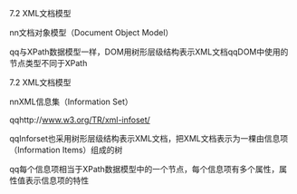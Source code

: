 7.2 XML文档模型

nn文档对象模型（Document Object Model）

qq与XPath数据模型一样，DOM用树形层级结构表示XML文档qqDOM中使用的节点类型不同于XPath

7.2 XML文档模型

nnXML信息集（Information Set）

qqhttp://www.w3.org/TR/xml-infoset/

qqInforset也采用树形层级结构表示XML文档，把XML文档表示为一棵由信息项（Information Items）组成的树

qq每个信息项相当于XPath数据模型中的一个节点，每个信息项有多个属性，属性值表示信息项的特性

